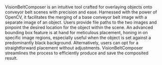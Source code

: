 VisionBeltComposer is an intuitive tool crafted for overlaying objects onto conveyor belt scenes with precision and ease. Harnessed with the power of OpenCV, it facilitates the merging of a base conveyor belt image with a separate image of an object. Users provide file paths to the two images and pinpoint the desired location for the object within the scene. An advanced bounding box feature is at hand for meticulous placement, honing in on specific image regions, especially useful when the object is set against a predominantly black background. Alternatively, users can opt for a straightforward placement without adjustments. VisionBeltComposer streamlines the process to efficiently produce and save the composited result.
